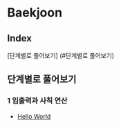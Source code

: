 # Baekjoon


## Index

[단계별로 풀어보기] (#단계별로 풀어보기)


## 단계별로 풀어보기

### 1 입출력과 사칙 연산

- [Hello World]()
